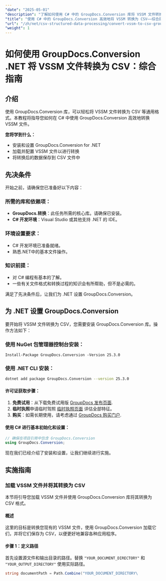 ```yaml
---
"date": "2025-05-01"
"description": "了解如何使用 C# 中的 GroupDocs.Conversion 库将 VSSM 文件转换为 CSV。本指南涵盖设置、转换步骤和实际应用。"
"title": "使用 C# 中的 GroupDocs.Conversion 高效地将 VSSM 转换为 CSV——综合指南"
"url": "/zh/net/csv-structured-data-processing/convert-vssm-to-csv-groupdocs-net/"
"weight": 1
---
```


# 如何使用 GroupDocs.Conversion .NET 将 VSSM 文件转换为 CSV：综合指南

## 介绍

使用 GroupDocs.Conversion 库，可以轻松将 VSSM 文件转换为 CSV 等通用格式。本教程将指导您如何在 C# 中使用 GroupDocs.Conversion 高效地转换 VSSM 文件。

**您将学到什么：**
- 安装和设置 GroupDocs.Conversion for .NET
- 加载并配置 VSSM 文件以进行转换
- 将转换后的数据保存到 CSV 文件中

## 先决条件

开始之前，请确保您已准备好以下内容：

### 所需的库和依赖项：
- **GroupDocs.转换**：此任务所需的核心库。请确保已安装。
- **C# 开发环境**：Visual Studio 或其他支持 .NET 的 IDE。

### 环境设置要求：
- C# 开发环境已准备就绪。
- 熟悉.NET中的基本文件操作。

### 知识前提：
- 对 C# 编程有基本的了解。
- 一些有关文件格式和转换过程的知识会有所帮助，但不是必需的。

满足了先决条件后，让我们为 .NET 设置 GroupDocs.Conversion。

## 为 .NET 设置 GroupDocs.Conversion

要开始将 VSSM 文件转换为 CSV，您需要安装 GroupDocs.Conversion 库。操作方法如下：

### 使用 NuGet 包管理器控制台安装：
```shell
Install-Package GroupDocs.Conversion -Version 25.3.0
```

### 使用 .NET CLI 安装：
```bash
dotnet add package GroupDocs.Conversion --version 25.3.0
```

#### 许可证获取步骤：
1. **免费试用**：从下载免费试用版 [GroupDocs 发布页面](https://releases。groupdocs.com/conversion/net/).
2. **临时执照**申请临时驾照 [临时执照页面](https://purchase.groupdocs.com/temporary-license/) 评估全部特征。
3. **购买**：如需长期使用，请考虑通过 [GroupDocs 购买门户](https://purchase。groupdocs.com/buy).

#### 使用 C# 进行基本初始化和设置：
```csharp
// 确保在项目引用中包含 GroupDocs.Conversion
using GroupDocs.Conversion;
```

现在我们已经介绍了安装和设置，让我们继续进行实施。

## 实施指南

### 加载 VSSM 文件并将其转换为 CSV

本节将引导您加载 VSSM 文件并使用 GroupDocs.Conversion 库将其转换为 CSV 格式。

#### 概述
这里的目标是转换您现有的 VSSM 文件，使用 GroupDocs.Conversion 加载它们，并将它们保存为 CSV，以便更好地兼容各种应用程序。

#### 步骤 1：定义路径
首先设置源文件和输出目录的路径。替换 `"YOUR_DOCUMENT_DIRECTORY"` 和 `"YOUR_OUTPUT_DIRECTORY"` 使用实际路径。
```csharp
string documentPath = Path.Combine("YOUR_DOCUMENT_DIRECTORY\